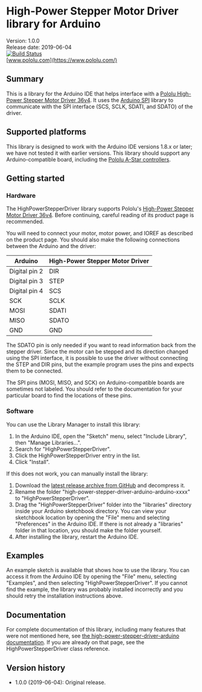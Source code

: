 # High-Power Stepper Motor Driver library for Arduino

Version: 1.0.0<br/>
Release date: 2019-06-04<br/>
[![Build Status](https://travis-ci.org/pololu/high-power-stepper-driver-arduino.svg?branch=master)](https://travis-ci.org/pololu/high-power-stepper-driver-arduino)<br>
[www.pololu.com](https://www.pololu.com/)

## Summary

This is a library for the Arduino IDE that helps interface with a [Pololu
High-Power Stepper Motor Driver 36v4][hpsd-36v4].  It uses the [Arduino
SPI][spi] library to communicate with the SPI interface (SCS, SCLK, SDATI, and
SDATO) of the driver.

## Supported platforms

This library is designed to work with the Arduino IDE versions 1.8.x or later;
we have not tested it with earlier versions.  This library should support any
Arduino-compatible board, including the [Pololu A-Star controllers][a-star].

## Getting started

### Hardware

The HighPowerStepperDriver library supports Pololu's [High-Power Stepper Motor
Driver 36v4][hpsd-36v4].  Before continuing, careful reading of its product
page is recommended.

You will need to connect your motor, motor power, and IOREF as described on the
product page.  You should also make the following connections between the
Arduino and the driver:

| Arduino       | High-Power Stepper Motor Driver |
|---------------|---------------------------------|
| Digital pin 2 | DIR                             |
| Digital pin 3 | STEP                            |
| Digital pin 4 | SCS                             |
| SCK           | SCLK                            |
| MOSI          | SDATI                           |
| MISO          | SDATO                           |
| GND           | GND                             |

The SDATO pin is only needed if you want to read information back from the
stepper driver.  Since the motor can be stepped and its direction changed using
the SPI interface, it is possible to use the driver without connecting the STEP
and DIR pins, but the example program uses the pins and expects them to be
connected.

The SPI pins (MOSI, MISO, and SCK) on Arduino-compatible boards are sometimes
not labeled.  You should refer to the documentation for your particular board
to find the locations of these pins.

### Software

You can use the Library Manager to install this library:

1. In the Arduino IDE, open the "Sketch" menu, select "Include Library", then
   "Manage Libraries...".
2. Search for "HighPowerStepperDriver".
3. Click the HighPowerStepperDriver entry in the list.
4. Click "Install".

If this does not work, you can manually install the library:

1. Download the [latest release archive from GitHub][github] and decompress it.
2. Rename the folder "high-power-stepper-driver-arduino-arduino-xxxx" to
   "HighPowerStepperDriver".
3. Drag the "HighPowerStepperDriver" folder into the "libraries" directory
   inside your Arduino sketchbook directory.  You can view your sketchbook
   location by opening the "File" menu and selecting "Preferences" in the
   Arduino IDE.  If there is not already a "libraries" folder in that location,
   you should make the folder yourself.
4. After installing the library, restart the Arduino IDE.

## Examples

An example sketch is available that shows how to use the library. You can
access it from the Arduino IDE by opening the "File" menu, selecting
"Examples", and then selecting "HighPowerStepperDriver". If you cannot find the
example, the library was probably installed incorrectly and you should retry
the installation instructions above.

## Documentation

For complete documentation of this library, including many features that were
not mentioned here, see [the high-power-stepper-driver-arduino
documentation][doc].  If you are already on that page, see the
HighPowerStepperDriver class reference.

## Version history

* 1.0.0 (2019-06-04): Original release.

[a-star]: https://www.pololu.com/a-star
[arduino-uno]: https://www.pololu.com/product/2191
[arduino-leonardo]: https://www.pololu.com/product/2191
[doc]: https://pololu.github.io/high-power-stepper-driver-arduino/
[github]: https://github.com/pololu/high-power-stepper-driver-arduino/releases
[hpsd-36v4]: https://www.pololu.com/product/3730
[spi]: http://www.arduino.cc/en/Reference/SPI
